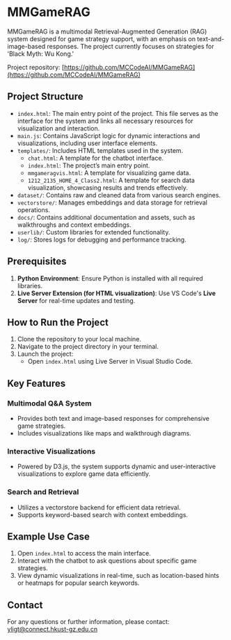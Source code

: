 # MMGameRAG

MMGameRAG is a multimodal Retrieval-Augmented Generation (RAG) system designed for game strategy support, with an emphasis on text-and-image-based responses. The project currently focuses on strategies for 'Black Myth: Wu Kong.'

Project repository: [https://github.com/MCCodeAI/MMGameRAG](https://github.com/MCCodeAI/MMGameRAG)

## Project Structure

- `index.html`: The main entry point of the project. This file serves as the interface for the system and links all necessary resources for visualization and interaction.
- `main.js`: Contains JavaScript logic for dynamic interactions and visualizations, including user interface elements.
- `templates/`: Includes HTML templates used in the system.
  - `chat.html`: A template for the chatbot interface.
  - `index.html`: The project’s main entry point.
  - `mmgameragvis.html`: A template for visualizing game data.
  - `1212_2135_HOME_4_Class2.html`: A template for search data visualization, showcasing results and trends effectively.
- `dataset/`: Contains raw and cleaned data from various search engines.
- `vectorstore/`: Manages embeddings and data storage for retrieval operations.
- `docs/`: Contains additional documentation and assets, such as walkthroughs and context embeddings.
- `userlib/`: Custom libraries for extended functionality.
- `log/`: Stores logs for debugging and performance tracking.

## Prerequisites

1. **Python Environment**: Ensure Python is installed with all required libraries.
2. **Live Server Extension (for HTML visualization)**: Use VS Code's **Live Server** for real-time updates and testing.

## How to Run the Project

1. Clone the repository to your local machine.
2. Navigate to the project directory in your terminal.
3. Launch the project:
   - Open `index.html` using Live Server in Visual Studio Code.

## Key Features

### Multimodal Q&A System

- Provides both text and image-based responses for comprehensive game strategies.
- Includes visualizations like maps and walkthrough diagrams.

### Interactive Visualizations

- Powered by D3.js, the system supports dynamic and user-interactive visualizations to explore game data efficiently.

### Search and Retrieval

- Utilizes a vectorstore backend for efficient data retrieval.
- Supports keyword-based search with context embeddings.

## Example Use Case

1. Open `index.html` to access the main interface.
2. Interact with the chatbot to ask questions about specific game strategies.
3. View dynamic visualizations in real-time, such as location-based hints or heatmaps for popular search keywords.

## Contact

For any questions or further information, please contact: yligt@connect.hkust-gz.edu.cn
